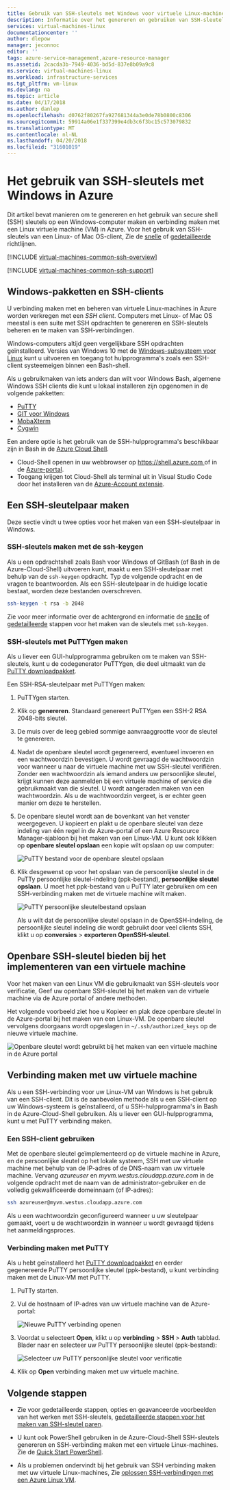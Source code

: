 ```yaml
---
title: Gebruik van SSH-sleutels met Windows voor virtuele Linux-machines | Microsoft Docs
description: Informatie over het genereren en gebruiken van SSH-sleutels op een Windows-computer verbinding maken met een virtuele Linux-machine in Azure.
services: virtual-machines-linux
documentationcenter: ''
author: dlepow
manager: jeconnoc
editor: ''
tags: azure-service-management,azure-resource-manager
ms.assetid: 2cacda3b-7949-4036-bd5d-837e8b09a9c8
ms.service: virtual-machines-linux
ms.workload: infrastructure-services
ms.tgt_pltfrm: vm-linux
ms.devlang: na
ms.topic: article
ms.date: 04/17/2018
ms.author: danlep
ms.openlocfilehash: d0762f80267fa927681344a3e0de78b0800c8306
ms.sourcegitcommit: 59914a06e1f337399e4db3c6f3bc15c573079832
ms.translationtype: MT
ms.contentlocale: nl-NL
ms.lasthandoff: 04/20/2018
ms.locfileid: "31601019"
---
```

# <a name="how-to-use-ssh-keys-with-windows-on-azure"></a>Het gebruik van SSH-sleutels met Windows in Azure

Dit artikel bevat manieren om te genereren en het gebruik van secure shell (SSH) sleutels op een Windows-computer maken en verbinding maken met een Linux virtuele machine (VM) in Azure. Voor het gebruik van SSH-sleutels van een Linux- of Mac OS-client, Zie de [snelle](mac-create-ssh-keys.md) of [gedetailleerde](create-ssh-keys-detailed.md) richtlijnen.

[!INCLUDE [virtual-machines-common-ssh-overview](../../../includes/virtual-machines-common-ssh-overview.md)]

[!INCLUDE [virtual-machines-common-ssh-support](../../../includes/virtual-machines-common-ssh-support.md)]

## <a name="windows-packages-and-ssh-clients"></a>Windows-pakketten en SSH-clients
U verbinding maken met en beheren van virtuele Linux-machines in Azure worden verkregen met een *SSH client*. Computers met Linux- of Mac OS meestal is een suite met SSH opdrachten te genereren en SSH-sleutels beheren en te maken van SSH-verbindingen. 

Windows-computers altijd geen vergelijkbare SSH opdrachten geïnstalleerd. Versies van Windows 10 met de [Windows-subsysteem voor Linux](https://docs.microsoft.com/windows/wsl/about) kunt u uitvoeren en toegang tot hulpprogramma's zoals een SSH-client systeemeigen binnen een Bash-shell. 

Als u gebruikmaken van iets anders dan wilt voor Windows Bash, algemene Windows SSH clients die kunt u lokaal installeren zijn opgenomen in de volgende pakketten:

* [PuTTY](http://www.chiark.greenend.org.uk/~sgtatham/putty/)
* [GIT voor Windows](https://git-for-windows.github.io/)
* [MobaXterm](http://mobaxterm.mobatek.net/)
* [Cygwin](https://cygwin.com/)

Een andere optie is het gebruik van de SSH-hulpprogramma's beschikbaar zijn in Bash in de [Azure Cloud Shell](../../cloud-shell/overview.md). 

* Cloud-Shell openen in uw webbrowser op [ https://shell.azure.com ](https://shell.azure.com) of in de [Azure-portal](https://portal.azure.com). 
* Toegang krijgen tot Cloud-Shell als terminal uit in Visual Studio Code door het installeren van de [Azure-Account extensie](https://marketplace.visualstudio.com/items?itemName=ms-vscode.azure-account).

## <a name="create-an-ssh-key-pair"></a>Een SSH-sleutelpaar maken
Deze sectie vindt u twee opties voor het maken van een SSH-sleutelpaar in Windows.

### <a name="create-ssh-keys-with-ssh-keygen"></a>SSH-sleutels maken met de ssh-keygen

Als u een opdrachtshell zoals Bash voor Windows of GitBash (of Bash in de Azure-Cloud-Shell) uitvoeren kunt, maakt u een SSH-sleutelpaar met behulp van de `ssh-keygen` opdracht. Typ de volgende opdracht en de vragen te beantwoorden. Als een SSH-sleutelpaar in de huidige locatie bestaat, worden deze bestanden overschreven. 

```bash
ssh-keygen -t rsa -b 2048
```

Zie voor meer informatie over de achtergrond en informatie de [snelle](mac-create-ssh-keys.md) of [gedetailleerde](create-ssh-keys-detailed.md) stappen voor het maken van de sleutels met `ssh-keygen`.

### <a name="create-ssh-keys-with-puttygen"></a>SSH-sleutels met PuTTYgen maken

Als u liever een GUI-hulpprogramma gebruiken om te maken van SSH-sleutels, kunt u de codegenerator PuTTYgen, die deel uitmaakt van de [PuTTY downloadpakket](http://www.chiark.greenend.org.uk/~sgtatham/putty/download.html). 

Een SSH-RSA-sleutelpaar met PuTTYgen maken:

1. PuTTYgen starten.

2. Klik op **genereren**. Standaard genereert PuTTYgen een SSH-2 RSA 2048-bits sleutel.

4. De muis over de leeg gebied sommige aanvraaggrootte voor de sleutel te genereren.

5. Nadat de openbare sleutel wordt gegenereerd, eventueel invoeren en een wachtwoordzin bevestigen. U wordt gevraagd de wachtwoordzin voor wanneer u naar de virtuele machine met uw SSH-sleutel verifiëren. Zonder een wachtwoordzin als iemand anders uw persoonlijke sleutel, krijgt kunnen deze aanmelden bij een virtuele machine of service die gebruikmaakt van die sleutel. U wordt aangeraden maken van een wachtwoordzin. Als u de wachtwoordzin vergeet, is er echter geen manier om deze te herstellen.

6. De openbare sleutel wordt aan de bovenkant van het venster weergegeven. U kopieert en plakt u de openbare sleutel van deze indeling van één regel in de Azure-portal of een Azure Resource Manager-sjabloon bij het maken van een Linux-VM. U kunt ook klikken op **openbare sleutel opslaan** een kopie wilt opslaan op uw computer:

    ![PuTTY bestand voor de openbare sleutel opslaan](./media/ssh-from-windows/save-public-key.png)

7. Klik desgewenst op voor het opslaan van de persoonlijke sleutel in de PuTTy persoonlijke sleutel-indeling (ppk-bestand), **persoonlijke sleutel opslaan**. U moet het ppk-bestand van u PuTTY later gebruiken om een SSH-verbinding maken met de virtuele machine wilt maken.

    ![PuTTY persoonlijke sleutelbestand opslaan](./media/ssh-from-windows/save-ppk-file.png)

    Als u wilt dat de persoonlijke sleutel opslaan in de OpenSSH-indeling, de persoonlijke sleutel indeling die wordt gebruikt door veel clients SSH, klikt u op **conversies** > **exporteren OpenSSH-sleutel**.

## <a name="provide-ssh-public-key-when-deploying-a-vm"></a>Openbare SSH-sleutel bieden bij het implementeren van een virtuele machine

Voor het maken van een Linux VM die gebruikmaakt van SSH-sleutels voor verificatie, Geef uw openbare SSH-sleutel bij het maken van de virtuele machine via de Azure portal of andere methoden.

Het volgende voorbeeld ziet hoe u Kopieer en plak deze openbare sleutel in de Azure-portal bij het maken van een Linux-VM. De openbare sleutel vervolgens doorgaans wordt opgeslagen in `~/.ssh/authorized_keys` op de nieuwe virtuele machine.

   ![Openbare sleutel wordt gebruikt bij het maken van een virtuele machine in de Azure portal](./media/ssh-from-windows/use-public-key-azure-portal.png)


## <a name="connect-to-your-vm"></a>Verbinding maken met uw virtuele machine

Als u een SSH-verbinding voor uw Linux-VM van Windows is het gebruik van een SSH-client. Dit is de aanbevolen methode als u een SSH-client op uw Windows-systeem is geïnstalleerd, of u SSH-hulpprogramma's in Bash in de Azure-Cloud-Shell gebruiken. Als u liever een GUI-hulpprogramma, kunt u met PuTTY verbinding maken.  

### <a name="use-an-ssh-client"></a>Een SSH-client gebruiken
Met de openbare sleutel geïmplementeerd op de virtuele machine in Azure, en de persoonlijke sleutel op het lokale systeem, SSH met uw virtuele machine met behulp van de IP-adres of de DNS-naam van uw virtuele machine. Vervang *azureuser* en *myvm.westus.cloudapp.azure.com* in de volgende opdracht met de naam van de administrator-gebruiker en de volledig gekwalificeerde domeinnaam (of IP-adres):

```bash
ssh azureuser@myvm.westus.cloudapp.azure.com
```

Als u een wachtwoordzin geconfigureerd wanneer u uw sleutelpaar gemaakt, voert u de wachtwoordzin in wanneer u wordt gevraagd tijdens het aanmeldingsproces.

### <a name="connect-with-putty"></a>Verbinding maken met PuTTY

Als u hebt geïnstalleerd het [PuTTY downloadpakket](http://www.chiark.greenend.org.uk/~sgtatham/putty/download.html) en eerder gegenereerde PuTTY persoonlijke sleutel (ppk-bestand), u kunt verbinding maken met de Linux-VM met PuTTY.

1. PuTTy starten.

2. Vul de hostnaam of IP-adres van uw virtuele machine van de Azure-portal:

    ![Nieuwe PuTTY verbinding openen](./media/ssh-from-windows/putty-new-connection.png)

3. Voordat u selecteert **Open**, klikt u op **verbinding** > **SSH** > **Auth** tabblad. Blader naar en selecteer uw PuTTY persoonlijke sleutel (ppk-bestand):

    ![Selecteer uw PuTTY persoonlijke sleutel voor verificatie](./media/ssh-from-windows/putty-auth-dialog.png)

4. Klik op **Open** verbinding maken met uw virtuele machine.

## <a name="next-steps"></a>Volgende stappen

* Zie voor gedetailleerde stappen, opties en geavanceerde voorbeelden van het werken met SSH-sleutels, [gedetailleerde stappen voor het maken van SSH-sleutel paren](create-ssh-keys-detailed.md).

* U kunt ook PowerShell gebruiken in de Azure-Cloud-Shell SSH-sleutels genereren en SSH-verbinding maken met een virtuele Linux-machines. Zie de [Quick Start PowerShell](../../cloud-shell/quickstart-powershell.md#ssh).

* Als u problemen ondervindt bij het gebruik van SSH verbinding maken met uw virtuele Linux-machines, Zie [oplossen SSH-verbindingen met een Azure Linux VM](troubleshoot-ssh-connection.md?toc=%2fazure%2fvirtual-machines%2flinux%2ftoc.json).

